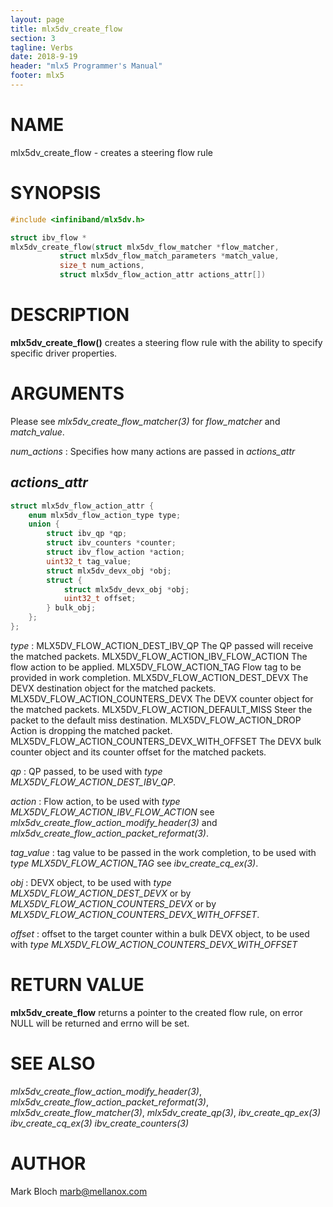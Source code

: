 ```yaml
---
layout: page
title: mlx5dv_create_flow
section: 3
tagline: Verbs
date: 2018-9-19
header: "mlx5 Programmer's Manual"
footer: mlx5
---
```


# NAME
mlx5dv_create_flow - creates a steering flow rule

# SYNOPSIS

```c
#include <infiniband/mlx5dv.h>

struct ibv_flow *
mlx5dv_create_flow(struct mlx5dv_flow_matcher *flow_matcher,
		   struct mlx5dv_flow_match_parameters *match_value,
		   size_t num_actions,
		   struct mlx5dv_flow_action_attr actions_attr[])
```


# DESCRIPTION
**mlx5dv_create_flow()** creates a steering flow rule with the ability
to specify specific driver properties.

# ARGUMENTS

Please see *mlx5dv_create_flow_matcher(3)* for *flow_matcher* and *match_value*.

*num_actions*
:	Specifies how many actions are passed in *actions_attr*

## *actions_attr*

```c
struct mlx5dv_flow_action_attr {
	enum mlx5dv_flow_action_type type;
	union {
		struct ibv_qp *qp;
		struct ibv_counters *counter;
		struct ibv_flow_action *action;
		uint32_t tag_value;
		struct mlx5dv_devx_obj *obj;
		struct {
			struct mlx5dv_devx_obj *obj;
			uint32_t offset;
		} bulk_obj;
	};
};
```

*type*
:	MLX5DV_FLOW_ACTION_DEST_IBV_QP
		The QP passed will receive the matched packets.
	MLX5DV_FLOW_ACTION_IBV_FLOW_ACTION
		The flow action to be applied.
	MLX5DV_FLOW_ACTION_TAG
		Flow tag to be provided in work completion.
	MLX5DV_FLOW_ACTION_DEST_DEVX
		The DEVX destination object for the matched packets.
	MLX5DV_FLOW_ACTION_COUNTERS_DEVX
		The DEVX counter object for the matched packets.
	MLX5DV_FLOW_ACTION_DEFAULT_MISS
		Steer the packet to the default miss destination.
	MLX5DV_FLOW_ACTION_DROP
		Action is dropping the matched packet.
	MLX5DV_FLOW_ACTION_COUNTERS_DEVX_WITH_OFFSET
		The DEVX bulk counter object and its counter offset for the matched packets.

*qp*
:	QP passed, to be used with *type* *MLX5DV_FLOW_ACTION_DEST_IBV_QP*.

*action*
:	Flow action, to be used with *type* *MLX5DV_FLOW_ACTION_IBV_FLOW_ACTION*
	see *mlx5dv_create_flow_action_modify_header(3)* and *mlx5dv_create_flow_action_packet_reformat(3)*.

*tag_value*
:	tag value to be passed in the work completion, to be used with *type*
	*MLX5DV_FLOW_ACTION_TAG* see *ibv_create_cq_ex(3)*.

*obj*
:	DEVX object, to be used with *type* *MLX5DV_FLOW_ACTION_DEST_DEVX* or by *MLX5DV_FLOW_ACTION_COUNTERS_DEVX*
	or by *MLX5DV_FLOW_ACTION_COUNTERS_DEVX_WITH_OFFSET*.

*offset*
:	offset to the target counter within a bulk DEVX object, to be used with *type*
	*MLX5DV_FLOW_ACTION_COUNTERS_DEVX_WITH_OFFSET*

# RETURN VALUE

**mlx5dv_create_flow**
returns a pointer to the created flow rule, on error NULL will be returned and errno will be set.

# SEE ALSO

*mlx5dv_create_flow_action_modify_header(3)*, *mlx5dv_create_flow_action_packet_reformat(3)*,
*mlx5dv_create_flow_matcher(3)*, *mlx5dv_create_qp(3)*, *ibv_create_qp_ex(3)*
*ibv_create_cq_ex(3)* *ibv_create_counters(3)*

# AUTHOR

Mark Bloch <marb@mellanox.com>
